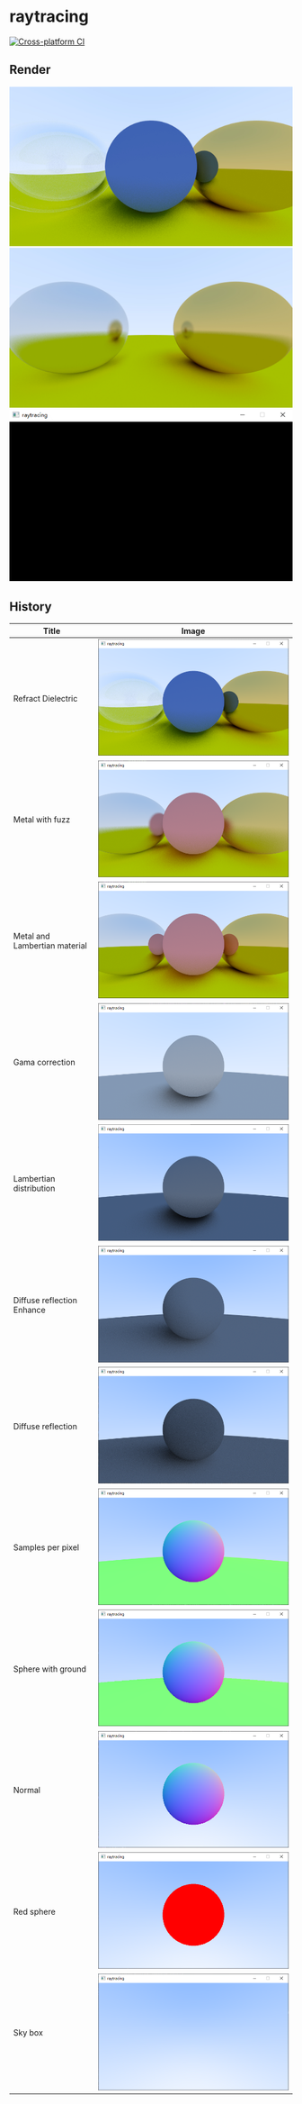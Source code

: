 # raytracing
[![Cross-platform CI](https://github.com/ohto-ai/raytracing/actions/workflows/ci.yaml/badge.svg)](https://github.com/ohto-ai/raytracing/actions/workflows/ci.yaml)

## Render
![](doc/img/render.png)
![](doc/img/render_2k.png)
![](doc/img/render_mt.gif)

## History
|             Title             |                     Image                      |
| ----------------------------- | ---------------------------------------------- |
| Refract Dielectric            | ![](doc/img/refract_dielectric.png)            |
| Metal with fuzz               | ![](doc/img/metal_with_fuzz.png)               |
| Metal and Lambertian material | ![](doc/img/metal_and_lambertian_material.png) |
| Gama correction               | ![](doc/img/gama_correction.png)               |
| Lambertian distribution       | ![](doc/img/lambertian_distribution.png)       |
| Diffuse reflection Enhance    | ![](doc/img/diffuse_reflection_enhance.png)    |
| Diffuse reflection            | ![](doc/img/diffuse_reflection.png)            |
| Samples per pixel             | ![](doc/img/samples_per_pixel.png)             |
| Sphere with ground            | ![](doc/img/sphere_with_ground.png)            |
| Normal                        | ![](doc/img/normal.png)                        |
| Red sphere                    | ![](doc/img/red_sphere.png)                    |
| Sky box                       | ![](doc/img/sky_box.png)                       |
